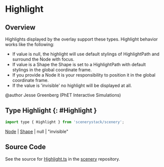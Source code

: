 # Highlight

## Overview

Highlights displayed by the overlay support these types. Highlight behavior works like the following:
- If value is null, the highlight will use default stylings of HighlightPath and surround the Node with focus.
- If value is a Shape the Shape is set to a HighlightPath with default stylings in the global coordinate frame.
- If you provide a Node it is your responsibility to position it in the global coordinate frame.
- If the value is 'invisible' no highlight will be displayed at all.

@author Jesse Greenberg (PhET Interactive Simulations)

## Type Highlight {: #Highlight }


```js
import type { Highlight } from 'scenerystack/scenery';
```


[Node](../scenery/Node.md) | [Shape](../kite/Shape.md) | <span style="color: hsla(calc(var(--md-hue) + 180deg),80%,40%,1);">null</span> | "invisible"



## Source Code

See the source for [Highlight.ts](https://github.com/phetsims/scenery/blob/main/js/accessibility/Highlight.ts) in the [scenery](https://github.com/phetsims/scenery) repository.
